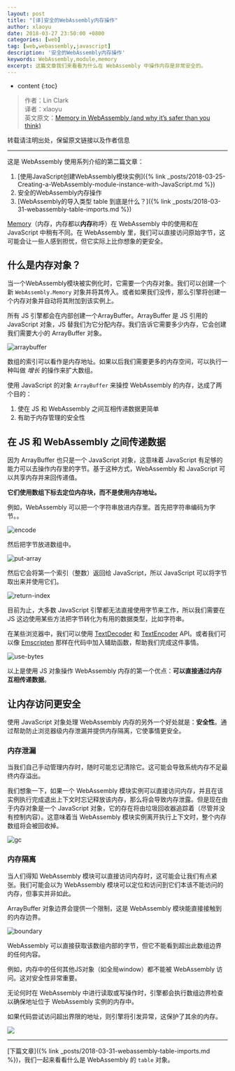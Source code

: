 ```yaml
---
layout: post
title: "[译]安全的WebAssembly内存操作"
author: xlaoyu
date: 2018-03-27 23:50:00 +0800
categories: [web]
tag: [web,webassembly,javascript]
description: '安全的WebAssembly内存操作'
keywords: WebAssembly,module,memory
excerpt: 这篇文章我们来看看为什么在 WebAssembly 中操作内存是非常安全的。
---
```


* content
{:toc}

> 作者：Lin Clark  
  译者：xlaoyu  
  英文原文：[Memory in WebAssembly (and why it’s safer than you think)](https://hacks.mozilla.org/2017/07/memory-in-webassembly-and-why-its-safer-than-you-think/)

转载请注明出处，保留原文链接以及作者信息

-----------------

这是 WebAssembly 使用系列介绍的第二篇文章：

1. [使用JavaScript创建WebAssembly模块实例]({% link _posts/2018-03-25-Creating-a-WebAssembly-module-instance-with-JavaScript.md %})
2. 安全的WebAssembly内存操作
3. [WebAssembly的导入类型 table 到底是什么？]({% link _posts/2018-03-31-webassembly-table-imports.md %})


[Memory](https://developer.mozilla.org/en-US/docs/Web/JavaScript/Reference/Global_Objects/WebAssembly/Memory)（内存，内存都以**内存**称呼）在 WebAssembly 中的使用和在 JavaScript 中稍有不同。在 WebAssembly 里，我们可以直接访问原始字节，这可能会让一些人感到担忧，但它实际上比你想象的更安全。


## 什么是内存对象？

当一个WebAssembly模块被实例化时，它需要一个内存对象。我们可以创建一个新 `WebAssembly.Memory` 对象并将其传入。或者如果我们没传，那么引擎将创建一个内存对象并自动将其附加到该实例上。

所有 JS 引擎都会在内部创建一个ArrayBuffer。ArrayBuffer 是 JS 引用的 JavaScript 对象，JS 替我们为它分配内存。我们告诉它需要多少内存，它会创建我们需要大小的 ArrayBuffer 对象。

![arraybuffer](https://i.loli.net/2018/03/27/5aba59cc32c88.png)

数组的索引可以看作是内存地址。如果以后我们需要更多的内存空间，可以执行一种叫做 *增长* 的操作来扩大数组。

使用 JavaScript 的对象 `ArrayBuffer` 来操控 WebAssembly 的内存，达成了两个目的：

1. 使在 JS 和 WebAssembly 之间互相传递数据更简单
2. 有助于内存管理的安全性


## 在 JS 和 WebAssembly 之间传递数据

因为 ArrayBuffer 也只是一个 JavaScript 对象，这意味着 JavaScript 有足够的能力可以去操作内存里的字节。基于这种方式，WebAssembly 和 JavaScript 可以共享内存并来回传递值。

**它们使用数组下标去定位内存块，而不是使用内存地址。**

例如，WebAssembly 可以把一个字符串放进内存里。首先把字符串编码为字节。。

![encode](https://i.loli.net/2018/03/27/5aba5d32cb8fe.png)

然后把字节放进数组中。

![put-array](https://i.loli.net/2018/03/27/5aba5df72bd2e.png)

然后它会将第一个索引（整数）返回给 JavaScript，所以 JavaScript 可以将字节取出来并使用它们。

![return-index](https://i.loli.net/2018/03/27/5aba5e79453f4.png)

目前为止，大多数 JavaScript 引擎都无法直接使用字节来工作，所以我们需要在 JS 这边使用某些方法把字节转化为有用的数据类型，比如字符串。

在某些浏览器中，我们可以使用 [TextDecoder](https://developer.mozilla.org/en-US/docs/Web/API/TextDecoder) 和 [TextEncoder](https://developer.mozilla.org/en-US/docs/Web/API/TextEncoder) API。或者我们可以像 [Emscripten](https://github.com/kripken/emscripten) 那样在代码中加入辅助函数，帮助我们完成这件事情。

![use-bytes](https://i.loli.net/2018/03/27/5aba604e13626.png)

以上是使用 JS 对象操作 WebAssembly 内存的第一个优点：**可以直接通过内存互相传递数据**。


## 让内存访问更安全

使用 JavaScript 对象处理 WebAssembly 内存的另外一个好处就是：**安全性**。通过帮助防止浏览器级内存泄漏并提供内存隔离，它使事情更安全。

### 内存泄漏

当我们自己手动管理内存时，随时可能忘记清除它。这可能会导致系统内存不足最终内存溢出。

我们想象一下，如果一个 WebAssembly 模块实例可以直接访问内存，并且在该实例执行完成退出上下文时忘记释放该内存，那么将会导致内存泄露。但是现在由于内存对象是一个 JavaScript 对象，它的存在将由垃圾回收器追踪着（尽管并没有控制内容）。这意味着当 WebAssembly 模块实例离开执行上下文时，整个内存数组将会被回收掉。

![gc](https://i.loli.net/2018/03/27/5aba63136d572.png)

### 内存隔离

当人们得知 WebAssembly 模块可以直接访问内存时，这可能会让我们有点紧张。我们可能会以为 WebAssembly 模块可以定位和访问到它们本该不能访问的内存，但事实并非如此。

ArrayBuffer 对象边界会提供一个限制，这是 WebAssembly 模块能直接接触到的内存边界。

![boundary](https://i.loli.net/2018/03/27/5aba65062dc07.png)

WebAssembly 可以直接获取该数组内部的字节，但它不能看到超出此数组边界的任何内容。

例如，内存中的任何其他JS对象（如全局window）都不能被 WebAssembly 访问。这对安全性非常重要。

无论何时在 WebAssembly 中进行读取或写操作时，引擎都会执行数组边界检查以确保地址位于 WebAssembly 实例的内存中。

如果代码尝试访问超出界限的地址，则引擎将引发异常，这保护了其余的内存。

![](https://i.loli.net/2018/03/27/5aba65fb5cc58.png)


---------

[下篇文章]({% link _posts/2018-03-31-webassembly-table-imports.md %})，我们一起来看看什么是 WebAssembly 的 `table` 对象。